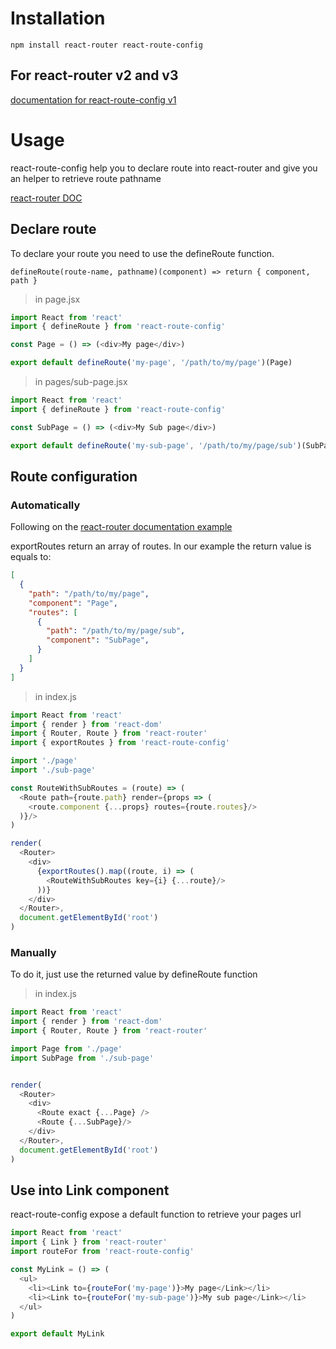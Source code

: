 # Installation

`npm install react-router react-route-config`

## For react-router v2 and v3 

[documentation for react-route-config v1](https://github.com/ndufreche/react-route-config/tree/1.0.x)

# Usage

react-route-config help you to declare route into react-router and give you an helper to retrieve route pathname

[react-router DOC](https://reacttraining.com/react-router/)

## Declare route

To declare your route you need to use the defineRoute function.

`defineRoute(route-name, pathname)(component) => return { component, path }`

> in page.jsx
```js
import React from 'react'
import { defineRoute } from 'react-route-config'

const Page = () => (<div>My page</div>)

export default defineRoute('my-page', '/path/to/my/page')(Page)
```

> in pages/sub-page.jsx
```js
import React from 'react'
import { defineRoute } from 'react-route-config'

const SubPage = () => (<div>My Sub page</div>)

export default defineRoute('my-sub-page', '/path/to/my/page/sub')(SubPage)
```

## Route configuration 

### Automatically

Following on the [react-router documentation example](https://github.com/ReactTraining/react-router/blob/v3/docs/guides/RouteConfiguration.md)

exportRoutes return an array of routes. In our example the return value is equals to:

```json
[
  {
    "path": "/path/to/my/page",
    "component": "Page",
    "routes": [
      {
        "path": "/path/to/my/page/sub",
        "component": "SubPage",
      }
    ]
  }
]
```

> in index.js
```js
import React from 'react'
import { render } from 'react-dom'
import { Router, Route } from 'react-router'
import { exportRoutes } from 'react-route-config'

import './page'
import './sub-page'

const RouteWithSubRoutes = (route) => (
  <Route path={route.path} render={props => (
    <route.component {...props} routes={route.routes}/>
  )}/>
)

render(
  <Router>
    <div>
      {exportRoutes().map((route, i) => (
        <RouteWithSubRoutes key={i} {...route}/>
      ))}
    </div>
  </Router>,
  document.getElementById('root')
)
```


### Manually

To do it, just use the returned value by defineRoute function

> in index.js
```js
import React from 'react'
import { render } from 'react-dom'
import { Router, Route } from 'react-router'

import Page from './page'
import SubPage from './sub-page'


render(
  <Router>
    <div>
      <Route exact {...Page} />
      <Route {...SubPage}/>
    </div>
  </Router>,
  document.getElementById('root')
)
```

## Use into Link component

react-route-config expose a default function to retrieve your pages url

```js
import React from 'react'
import { Link } from 'react-router'
import routeFor from 'react-route-config'

const MyLink = () => (
  <ul>
    <li><Link to={routeFor('my-page')}>My page</Link></li>
    <li><Link to={routeFor('my-sub-page')}>My sub page</Link></li>
  </ul>
)

export default MyLink
```